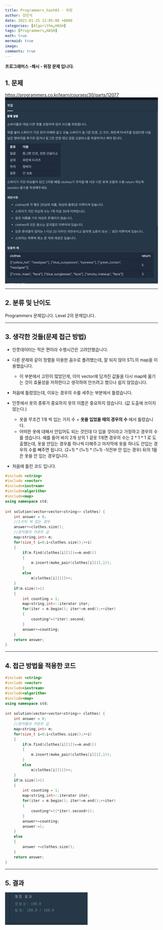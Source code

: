 ```yaml
---
title: Programmers_hash03 - 위장
author: 강민석
date: 2021-01-25 12:05:00 +0800
categories: [Algorithm,HASH]
tags: [Programmers,HASH]
math: true
mermaid: true
image: 
comments: true
---
```


**프로그래머스 -해시 - 위장 문제 입니다.**

## 1. 문제
<https://programmers.co.kr/learn/courses/30/parts/12077>
![](/assets/img/sample/Programmers/hash_03/Problem.JPG)  


-----  

## 2. 분류 및 난이도

Programmers 문제입니다.
Level 2의 문제입니다.  

-----  

## 3. 생각한 것들(문제 접근 방법)

- 인풋데이터는 적은 편이라 수행시간은 고려안했습니다.
- 다른 문제와 같이 정렬을 이용한 꼼수로 풀려했는데, 잘 되지 않아 STL의 map을 이용했습니다.
     + 이 부분에서 고민이 많았던게, 이미 vector에 담겨진 값들을 다시 map에 옮기는 것이 효율성을 저하한다고 생각하여 안쓰려고 했으나 쉽지 않았습니다.
- 처음에 틀렸었는데, 이유는 경우의 수를 세주는 부분에서 틀렸습니다.
- 인풋에서 옷의 종류가 중요하지 옷의 이름은 중요하지 않습니다. (값 도출에 쓰이지 않는다.)
     + 옷을 무조건 1개 씩 입는 가지 수 + **옷을 입었을 때의 경우의 수** 에서 틀렸습니다.
     + 어떠한 옷에 대해서 안입어도 되는 것인데 다 입을 것이라고 가정하고 경우의 수를 셌습니다. 예를 들어 
     바지 2개 상의 1 겉옷 1개면 경우의 수는  2 * 1 * 1 로 도출했는데, 옷을 안입는 경우를 하나씩 더해주고 마지막에 옷을 하나도 안입는 경우의 수를 빼주면 됩니다.
     (2+1) * (1+1) * (1+1) -1(전부 안 입는 경우) 뒤의 1들은 옷을 안 입는 경우입니다.
     
- 처음에 틀린 코드 입니다.

```c++
#include <string>
#include <vector>
#include<iostream>
#include<algorithm>
#include<map>
using namespace std;

int solution(vector<vector<string>> clothes) {
    int answer = 0;
    //1가지 씩 입는 경우
    answer+=clothes.size();
    //문자열과 카운트 값
    map<string,int> m;
    for(size_t i=0;i<clothes.size();++i)
    {
        if(m.find(clothes[i][1])==m.end())
        {
            m.insert(make_pair(clothes[i][1],1));
        }
        else
            m[clothes[i][1]]++;
    }
    if(m.size()>1)
    {
        int counting = 1;
        map<string,int>::iterator iter;
        for(iter = m.begin(); iter!=m.end();++iter)
        {
            counting*=(*iter).second;
        }
        answer+=counting;
    }    
    return answer;
}
```




-----  

## 4. 접근 방법을 적용한 코드

```c++
#include <string>
#include <vector>
#include<iostream>
#include<algorithm>
#include<map>
using namespace std;

int solution(vector<vector<string>> clothes) {
    int answer = 0;
    //문자열과 카운트 값
    map<string,int> m;
    for(size_t i=0;i<clothes.size();++i)
    {
        if(m.find(clothes[i][1])==m.end())
        {
            m.insert(make_pair(clothes[i][1],1));
        }
        else
            m[clothes[i][1]]++;
    }
    if(m.size()>1)
    {
        int counting = 1;
        map<string,int>::iterator iter;
        for(iter = m.begin(); iter!=m.end();++iter)
        {
            counting*=((*iter).second+1);
        }
        answer+=counting;
        answer-=1;
    }
    else
    {
        answer +=clothes.size();
    }
    return answer;
}
```
-----

## 5. 결과


![](/assets/img/sample/Programmers/hash_03/result.JPG)











 